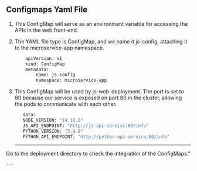 ## Configmaps Yaml File

1. This ConfigMap will serve as an environment variable for accessing the APIs in the web front-end.

2. The YAML file type is ConfigMap, and we name it js-config, attaching it to the microservice-app namespace.

    ```bash
        apiVersion: v1
        kind: ConfigMap
        metadata:
            name: js-config
            namespace: microservice-app
    ```

3. This ConfigMap will be used by js-web-deployment. The port is set to 80 because our service is exposed on port 80 in the cluster, allowing the pods to communicate with each other.

     ```bash
        data:
        NODE_VERSION: "14.18.0"
        JS_API_ENDPOINT: "http://js-api-service:80/info"
        PYTHON_VERSION: "3.9.9"
        PYTHON_API_ENDPOINT: "http://python-api-service:80/info"

    ```

    ---

Go to the deployment directory to check the integration of the ConfigMaps."

    ---